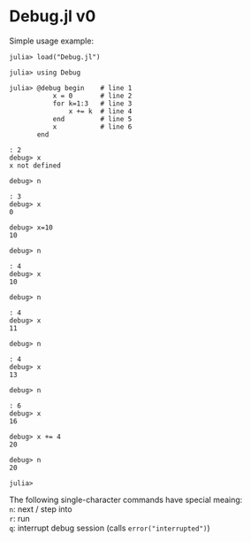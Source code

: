 Debug.jl v0
===========
Simple usage example:

    julia> load("Debug.jl")

    julia> using Debug

    julia> @debug begin    # line 1
               x = 0       # line 2
               for k=1:3   # line 3
                   x += k  # line 4
               end         # line 5
               x           # line 6
           end

    : 2
    debug> x
    x not defined

    debug> n

    : 3
    debug> x
    0

    debug> x=10
    10

    debug> n

    : 4
    debug> x
    10

    debug> n

    : 4
    debug> x
    11

    debug> n

    : 4
    debug> x
    13

    debug> n

    : 6
    debug> x
    16

    debug> x += 4
    20

    debug> n
    20

    julia> 

The following single-character commands have special meaing:   
`n`: next / step into    
`r`: run   
`q`: interrupt debug session (calls `error("interrupted")`)
